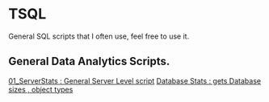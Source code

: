 # TSQL
General SQL scripts that I often use, feel free to use it.

## General Data Analytics Scripts. 
[01_ServerStats : General Server Level script](./01_ServerStats.sql)
[Database Stats : gets Database sizes , object types](02_DatabaseStats.sql)
